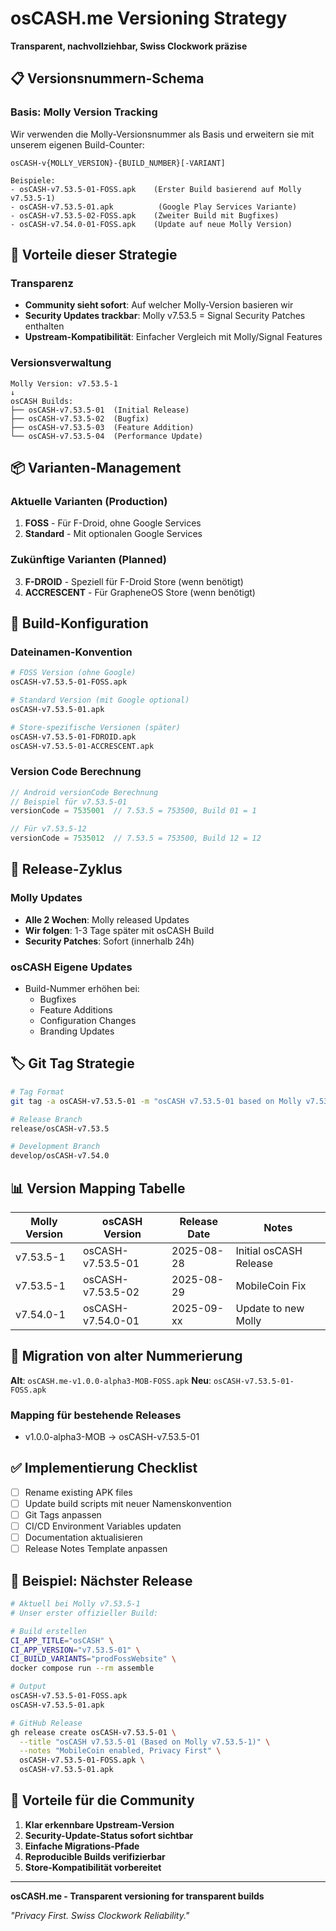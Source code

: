 # osCASH.me Versioning Strategy

**Transparent, nachvollziehbar, Swiss Clockwork präzise**

## 📋 Versionsnummern-Schema

### Basis: Molly Version Tracking
Wir verwenden die Molly-Versionsnummer als Basis und erweitern sie mit unserem eigenen Build-Counter:

```
osCASH-v{MOLLY_VERSION}-{BUILD_NUMBER}[-VARIANT]

Beispiele:
- osCASH-v7.53.5-01-FOSS.apk    (Erster Build basierend auf Molly v7.53.5-1)
- osCASH-v7.53.5-01.apk          (Google Play Services Variante)
- osCASH-v7.53.5-02-FOSS.apk    (Zweiter Build mit Bugfixes)
- osCASH-v7.54.0-01-FOSS.apk    (Update auf neue Molly Version)
```

## 🎯 Vorteile dieser Strategie

### Transparenz
- **Community sieht sofort**: Auf welcher Molly-Version basieren wir
- **Security Updates trackbar**: Molly v7.53.5 = Signal Security Patches enthalten
- **Upstream-Kompatibilität**: Einfacher Vergleich mit Molly/Signal Features

### Versionsverwaltung
```
Molly Version: v7.53.5-1
↓
osCASH Builds:
├── osCASH-v7.53.5-01  (Initial Release)
├── osCASH-v7.53.5-02  (Bugfix)
├── osCASH-v7.53.5-03  (Feature Addition)
└── osCASH-v7.53.5-04  (Performance Update)
```

## 📦 Varianten-Management

### Aktuelle Varianten (Production)
1. **FOSS** - Für F-Droid, ohne Google Services
2. **Standard** - Mit optionalen Google Services

### Zukünftige Varianten (Planned)
3. **F-DROID** - Speziell für F-Droid Store (wenn benötigt)
4. **ACCRESCENT** - Für GrapheneOS Store (wenn benötigt)

## 🔧 Build-Konfiguration

### Dateinamen-Konvention
```bash
# FOSS Version (ohne Google)
osCASH-v7.53.5-01-FOSS.apk

# Standard Version (mit Google optional)
osCASH-v7.53.5-01.apk

# Store-spezifische Versionen (später)
osCASH-v7.53.5-01-FDROID.apk
osCASH-v7.53.5-01-ACCRESCENT.apk
```

### Version Code Berechnung
```kotlin
// Android versionCode Berechnung
// Beispiel für v7.53.5-01
versionCode = 7535001  // 7.53.5 = 753500, Build 01 = 1

// Für v7.53.5-12
versionCode = 7535012  // 7.53.5 = 753500, Build 12 = 12
```

## 📅 Release-Zyklus

### Molly Updates
- **Alle 2 Wochen**: Molly released Updates
- **Wir folgen**: 1-3 Tage später mit osCASH Build
- **Security Patches**: Sofort (innerhalb 24h)

### osCASH Eigene Updates
- Build-Nummer erhöhen bei:
  - Bugfixes
  - Feature Additions
  - Configuration Changes
  - Branding Updates

## 🏷️ Git Tag Strategie

```bash
# Tag Format
git tag -a osCASH-v7.53.5-01 -m "osCASH v7.53.5-01 based on Molly v7.53.5-1"

# Release Branch
release/osCASH-v7.53.5

# Development Branch  
develop/osCASH-v7.54.0
```

## 📊 Version Mapping Tabelle

| Molly Version | osCASH Version | Release Date | Notes |
|--------------|----------------|--------------|--------|
| v7.53.5-1 | osCASH-v7.53.5-01 | 2025-08-28 | Initial osCASH Release |
| v7.53.5-1 | osCASH-v7.53.5-02 | 2025-08-29 | MobileCoin Fix |
| v7.54.0-1 | osCASH-v7.54.0-01 | 2025-09-xx | Update to new Molly |

## 🔄 Migration von alter Nummerierung

**Alt**: `osCASH.me-v1.0.0-alpha3-MOB-FOSS.apk`
**Neu**: `osCASH-v7.53.5-01-FOSS.apk`

### Mapping für bestehende Releases
- v1.0.0-alpha3-MOB → osCASH-v7.53.5-01

## ✅ Implementierung Checklist

- [ ] Rename existing APK files
- [ ] Update build scripts mit neuer Namenskonvention
- [ ] Git Tags anpassen
- [ ] CI/CD Environment Variables updaten
- [ ] Documentation aktualisieren
- [ ] Release Notes Template anpassen

## 🎯 Beispiel: Nächster Release

```bash
# Aktuell bei Molly v7.53.5-1
# Unser erster offizieller Build:

# Build erstellen
CI_APP_TITLE="osCASH" \
CI_APP_VERSION="v7.53.5-01" \
CI_BUILD_VARIANTS="prodFossWebsite" \
docker compose run --rm assemble

# Output
osCASH-v7.53.5-01-FOSS.apk
osCASH-v7.53.5-01.apk

# GitHub Release
gh release create osCASH-v7.53.5-01 \
  --title "osCASH v7.53.5-01 (Based on Molly v7.53.5-1)" \
  --notes "MobileCoin enabled, Privacy First" \
  osCASH-v7.53.5-01-FOSS.apk \
  osCASH-v7.53.5-01.apk
```

## 🚀 Vorteile für die Community

1. **Klar erkennbare Upstream-Version**
2. **Security-Update-Status sofort sichtbar**
3. **Einfache Migrations-Pfade**
4. **Reproducible Builds verifizierbar**
5. **Store-Kompatibilität vorbereitet**

---

**osCASH.me - Transparent versioning for transparent builds**

*"Privacy First. Swiss Clockwork Reliability."*